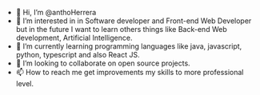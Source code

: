 - 👋 Hi, I’m @anthoHerrera
- 👀 I’m interested in in Software developer and Front-end Web Developer but in the future I want to learn others things like Back-end Web development, Artificial Intelligence.
- 🌱 I’m currently learning programming languages like java, javascript, python, typescript and also React JS.
- 💞️ I’m looking to collaborate on open source projects.
- 📫 How to reach me get improvements my skills to more professional level.

<!---
anthoHerrera/anthoHerrera is a ✨ special ✨ repository because its `README.md` (this file) appears on your GitHub profile.
You can click the Preview link to take a look at your changes.
--->

